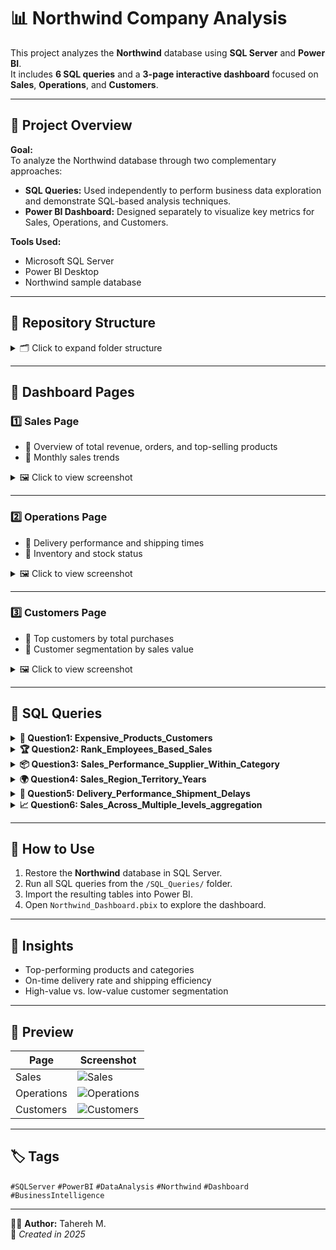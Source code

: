 # 📊 Northwind Company Analysis

This project analyzes the **Northwind** database using **SQL Server** and **Power BI**.  
It includes **6 SQL queries** and a **3-page interactive dashboard** focused on **Sales**, **Operations**, and **Customers**.

---

## 🧩 Project Overview

**Goal:**  
To analyze the Northwind database through two complementary approaches:
- **SQL Queries:** Used independently to perform business data exploration and demonstrate SQL-based analysis techniques.  
- **Power BI Dashboard:** Designed separately to visualize key metrics for Sales, Operations, and Customers.

**Tools Used:**
- Microsoft SQL Server  
- Power BI Desktop  
- Northwind sample database  

---
## 📂 Repository Structure

<details>
  <summary>🗂️ Click to expand folder structure</summary>

Northwind-Analytics/
│
├── SQL_Queries/                      
│   ├── 01_sales_summary.sql          
│   ├── 02_top_products.sql           
│   ├── 03_customer_segments.sql      
│   ├── 04_shipping_performance.sql   
│   ├── 05_employee_orders.sql        
│   └── 06_inventory_status.sql       
│
├── PowerBI_Dashboard/                
│   ├── Northwind_Dashboard.pbix
│   └── Screenshots/                  
│       ├── sales_page.png
│       ├── operations_page.png
│       └── customers_page.png
│
└── README.md                         
</details>

---

## 📑 Dashboard Pages

### 1️⃣ Sales Page
- 🔹 Overview of total revenue, orders, and top-selling products  
- 🔹 Monthly sales trends  

<details>
  <summary>🖼️ Click to view screenshot</summary>
  
  ![Sales Dashboard](PowerBI_Dashboard/Dashboard_Screenshots/sales_page.png)
</details>

---

### 2️⃣ Operations Page
- 🔹 Delivery performance and shipping times  
- 🔹 Inventory and stock status  

<details>
  <summary>🖼️ Click to view screenshot</summary>
  
  ![Operations Dashboard](PowerBI_Dashboard/Dashboard_Screenshots/operations_page.png)
</details>

---

### 3️⃣ Customers Page
- 🔹 Top customers by total purchases  
- 🔹 Customer segmentation by sales value  

<details>
  <summary>🖼️ Click to view screenshot</summary>
  
  ![Customers Dashboard](PowerBI_Dashboard/Dashboard_Screenshots/customers_page.png)
</details>

---

## 💾 SQL Queries

<details>
  <summary><b>🛒 Question1: Expensive_Products_Customers</b></summary>

The marketing team wants to analyze customers who purchased expensive products.

The marketing team wants to identify customers who bought high-priced products for targeted campaigns.  
You've been asked to provide a list with the following information:

1. Customer company name (`CompanyName`)  
2. Number of products purchased with unit price above $30 (`Total Expensive Products`)  
3. Average order value (`Average Order Value`, with 2 decimal places)  

**Filters:**

1. Products should not be discontinued.  
2. The number of products purchased should be more than 3.  

Sort the results by average order value in descending order.


 🔗 [Solution](Queries/Q1_Expensive_Products_Customers.sql)

 🔗 [Output](CSV/Q1_Result_Expensive_Products_Customers.csv)

  
**⭐⭐⭐⭐⭐⭐⭐⭐⭐⭐⭐⭐⭐⭐⭐**  
 

</details>

<details>
  <summary><b>🏆 Question2: Rank_Employees_Based_Sales</b></summary>

Rank employees based on their total sales

You've been asked to provide a list with the following information:
 1. Employee's Name(`FirstName` + `LastName`)
 2. Shipper Name (`Shipper company name`)
 3. Year of sale 
 4. Total Sales (with 2 decimal places)
 5. Sales Rank 

 **Filters:**

 Remove invalid records

 Sort the results by year and rank.

 
 🔗 [Solution](Queries/Q2_Rank_Employees_Based_Sales.sql)

 🔗 [Output](CSV/Q2_Result_Rank_Employees_Based_Sales.csv)

 **⭐⭐⭐⭐⭐⭐⭐⭐⭐⭐⭐⭐⭐⭐⭐**


</details>

<details>
  <summary><b>📦 Question3: Sales_Performance_Supplier_Within_Category</b></summary>

The Marketing Team wants to analyze the sales performance of suppliers within each product category.

They asked to provide a list with the following information:


1. Category name
2. Supplier name
3. Supplier country
4. Their total revenue(rounded to 2 decimals)
5. Their total quantity sold
6. The average revenue per category (rounded to 2 decimals)


The list should be filtered by the following condition:


The supplier’s total revenue must be greater than the overall average revenue (calculated across all suppliers and categories).

Finally, order the results by total revenue in descending order.


 
 🔗 [Solution](Queries/Q3_Sales_Performance_Supplier_Within_Category.sql)

 🔗 [Output](CSV/Q3_Result_Sales_Performance_Supplier_Within_Category.csv)

 **⭐⭐⭐⭐⭐⭐⭐⭐⭐⭐⭐⭐⭐⭐⭐**


</details>

<details>
  <summary><b>🌍 Question4: Sales_Region_Territory_Years</b></summary>

The Management Team wants to analyze sales performance by region and territory over the years 1996-1998.


They asked to provide a report with the following information:

1. Region (`Region Name`)
2. Territory (`Territory Name`)
3. The total sales for each year (1996, 1997, 1998)


The report should be based on the following conditions:

The results should be displayed in a pivot format, with years (1996, 1997, 1998) as separate columns.


Finally, order the results by Region and then by Territory in ascending order.

 
 🔗 [Solution](Queries/Q4_Sales_Region_Territory_Years.sql)

 🔗 [Output](CSV/Q4_Result_Sales_Region_Territory_Years.csv)

 **⭐⭐⭐⭐⭐⭐⭐⭐⭐⭐⭐⭐⭐⭐⭐**


</details>

<details>
  <summary><b>🚚 Question5: Delivery_Performance_Shipment_Delays</b></summary>

The Operations Team wants to evaluate delivery performance in terms of shipment delays.


They asked you to provide a report with the following information:

1. Shipper name
2. Employee name
3. Delay category for each order, defined as:

	On Time → when ShippedDate <= RequiredDate

	Minor Delay → when the shipment delay is between 1 and 3 days

	Major Delay → when the shipment delay is greater than 3 days

4. The average delay days (only for orders with an average delay > 0 days)
5. The total number of orders
6. A ranking of employees within each shipper based on their average delay


Finally, order the results by Shipper name and then by delay rank.

 
 🔗 [Solution](Queries/Q5_Delivery_Performance_Shipment_Delays.sql)

 🔗 [Output](CSV/Q5_Result_Q5_Delivery_Performance_Shipment_Delays.csv)

 **⭐⭐⭐⭐⭐⭐⭐⭐⭐⭐⭐⭐⭐⭐⭐**


</details>

<details>
  <summary><b>📈 Question6: Sales_Across_Multiple_levels_aggregation</b></summary>

The Sales Team wants to analyze sales performance across multiple levels of aggregation. 


They asked you to prepare a report that provides:

1. Total Revenue for each supplier by product category and country.
2. Subtotals for each supplier (across all categories).
3. Subtotals for each country (across all suppliers).
4. A grand total of sales across all suppliers and countries.
5. Additionally, display the overall company revenue on every row for reference.


Finally, order the results by country and then by supplier name.

 
 🔗 [Solution](Queries/Q6_Sales_Across_Multiple_levels_aggregation.sql)

 🔗 [Output](CSV/Q6_Result_Q6_Sales_Across_Multiple_levels_aggregation.csv)

 
</details>



---

## 🚀 How to Use

1. Restore the **Northwind** database in SQL Server.  
2. Run all SQL queries from the `/SQL_Queries/` folder.  
3. Import the resulting tables into Power BI.  
4. Open `Northwind_Dashboard.pbix` to explore the dashboard.

---

## 🧠 Insights

- Top-performing products and categories  
- On-time delivery rate and shipping efficiency  
- High-value vs. low-value customer segmentation  

---

## 📸 Preview

| Page | Screenshot |
|------|-------------|
| Sales | ![Sales](PowerBI_Dashboard/Dashboard_Screenshots/sales_page.png) |
| Operations | ![Operations](PowerBI_Dashboard/Dashboard_Screenshots/operations_page.png) |
| Customers | ![Customers](PowerBI_Dashboard/Dashboard_Screenshots/customers_page.png) |

---

## 🏷️ Tags
`#SQLServer` `#PowerBI` `#DataAnalysis` `#Northwind` `#Dashboard` `#BusinessIntelligence`

---

👩‍💻 **Author:** Tahereh M.  
📅 *Created in 2025*  



